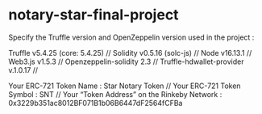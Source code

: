 # notary-star-final-project
 
Specify the Truffle version and OpenZeppelin version used in the project :

Truffle v5.4.25 (core: 5.4.25) //
Solidity v0.5.16 (solc-js) //
Node v16.13.1 //
Web3.js v1.5.3 //
Openzeppelin-solidity 2.3 //
Truffle-hdwallet-provider v.1.0.17 //

Your ERC-721 Token Name : Star Notary Token //
Your ERC-721 Token Symbol : SNT //
Your “Token Address” on the Rinkeby Network : 0x3229b351ac8012BF071B1b06B6447dF2564fCFBa
